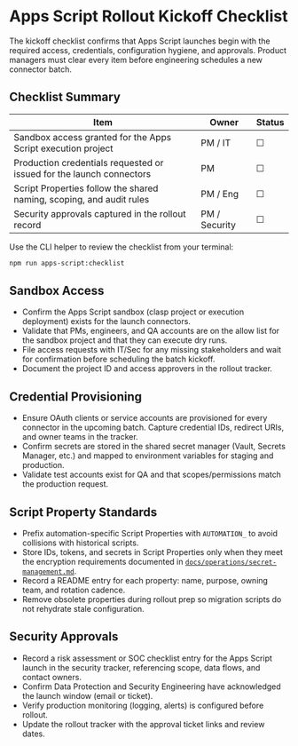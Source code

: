 # Apps Script Rollout Kickoff Checklist

The kickoff checklist confirms that Apps Script launches begin with the required
access, credentials, configuration hygiene, and approvals. Product managers must
clear every item before engineering schedules a new connector batch.

## Checklist Summary

| Item | Owner | Status |
| --- | --- | --- |
| Sandbox access granted for the Apps Script execution project | PM / IT | ☐ |
| Production credentials requested or issued for the launch connectors | PM | ☐ |
| Script Properties follow the shared naming, scoping, and audit rules | PM / Eng | ☐ |
| Security approvals captured in the rollout record | PM / Security | ☐ |

Use the CLI helper to review the checklist from your terminal:

```bash
npm run apps-script:checklist
```

## Sandbox Access

- Confirm the Apps Script sandbox (clasp project or execution deployment) exists
  for the launch connectors.
- Validate that PMs, engineers, and QA accounts are on the allow list for the
  sandbox project and that they can execute dry runs.
- File access requests with IT/Sec for any missing stakeholders and wait for
  confirmation before scheduling the batch kickoff.
- Document the project ID and access approvers in the rollout tracker.

## Credential Provisioning

- Ensure OAuth clients or service accounts are provisioned for every connector
  in the upcoming batch. Capture credential IDs, redirect URIs, and owner teams
  in the tracker.
- Confirm secrets are stored in the shared secret manager (Vault, Secrets
  Manager, etc.) and mapped to environment variables for staging and production.
- Validate test accounts exist for QA and that scopes/permissions match the
  production request.

## Script Property Standards

- Prefix automation-specific Script Properties with `AUTOMATION_` to avoid
  collisions with historical scripts.
- Store IDs, tokens, and secrets in Script Properties only when they meet the
  encryption requirements documented in [`docs/operations/secret-management.md`](../operations/secret-management.md).
- Record a README entry for each property: name, purpose, owning team, and
  rotation cadence.
- Remove obsolete properties during rollout prep so migration scripts do not
  rehydrate stale configuration.

## Security Approvals

- Record a risk assessment or SOC checklist entry for the Apps Script launch in
  the security tracker, referencing scope, data flows, and contact owners.
- Confirm Data Protection and Security Engineering have acknowledged the launch
  window (email or ticket).
- Verify production monitoring (logging, alerts) is configured before rollout.
- Update the rollout tracker with the approval ticket links and review dates.
